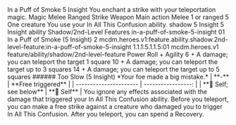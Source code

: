 <ability>
  <name>In a Puff of Smoke</name>
  <cost>5 Insight</cost>
  <flavor>You enchant a strike with your teleportation magic.</flavor>
  <keywords>
    <keyword>Magic</keyword>
    <keyword>Melee</keyword>
    <keyword>Ranged</keyword>
    <keyword>Strike</keyword>
    <keyword>Weapon</keyword>
  </keywords>
  <type>Main action</type>
  <distance>Melee 1 or ranged 5</distance>
  <target>One creature</target>
  <trigger>You use your In All This Confusion ability.</trigger>
  <metadata>
    <class>shadow</class>
    <cost>5 Insight</cost>
    <cost_amount>5</cost_amount>
    <cost_resource>Insight</cost_resource>
    <feature_type>ability</feature_type>
    <file_dpath>Shadow/2nd-Level Features</file_dpath>
    <item_id>in-a-puff-of-smoke-5-insight</item_id>
    <item_index>01</item_index>
    <item_name>In a Puff of Smoke (5 Insight)</item_name>
    <level>2</level>
    <scc>mcdm.heroes.v1:feature.ability.shadow.2nd-level-feature:in-a-puff-of-smoke-5-insight</scc>
    <scdc>1.1.1:5.1.1.5:01</scdc>
    <source>mcdm.heroes.v1</source>
    <type>feature/ability/shadow/2nd-level-feature</type>
  </metadata>
  <effects>
    <effect type="roll">
      <roll>Power Roll + Agility</roll>
      <t1>6 + A damage; you can teleport the target 1 square</t1>
      <t2>10 + A damage; you can teleport the target up to 3 squares</t2>
      <t3>14 + A damage; you can teleport the target up to 5 squares</t3>
    </effect>
    <effect type="mundane">###### Too Slow (5 Insight)
*Your foe made a big mistake.*
| **-**                  | **Free triggered** |
| ---------------------- | -----------------: |
| **📏 Self; see below** |        **🎯 Self** |</effect>
    <effect type="mundane">You ignore any effects associated with the damage that triggered your In All This Confusion ability. Before you teleport, you can make a free strike against a creature who damaged you to trigger In All This Confusion. After you teleport, you can spend a Recovery.</effect>
  </effects>
</ability>
